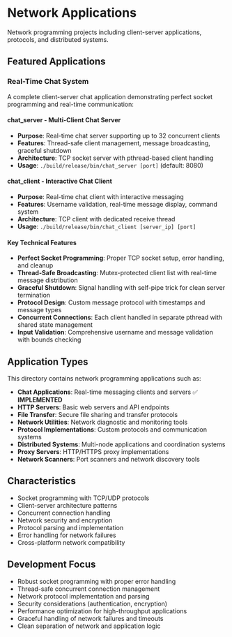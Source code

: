 # Network Applications

Network programming projects including client-server applications, protocols, and distributed systems.

## Featured Applications

### Real-Time Chat System

A complete client-server chat application demonstrating perfect socket programming and real-time communication:

#### **chat_server** - Multi-Client Chat Server

- **Purpose**: Real-time chat server supporting up to 32 concurrent clients
- **Features**: Thread-safe client management, message broadcasting, graceful shutdown
- **Architecture**: TCP socket server with pthread-based client handling
- **Usage**: `./build/release/bin/chat_server [port]` (default: 8080)

#### **chat_client** - Interactive Chat Client

- **Purpose**: Real-time chat client with interactive messaging
- **Features**: Username validation, real-time message display, command system
- **Architecture**: TCP client with dedicated receive thread
- **Usage**: `./build/release/bin/chat_client [server_ip] [port]`

#### Key Technical Features

- **Perfect Socket Programming**: Proper TCP socket setup, error handling, and cleanup
- **Thread-Safe Broadcasting**: Mutex-protected client list with real-time message distribution
- **Graceful Shutdown**: Signal handling with self-pipe trick for clean server termination
- **Protocol Design**: Custom message protocol with timestamps and message types
- **Concurrent Connections**: Each client handled in separate pthread with shared state management
- **Input Validation**: Comprehensive username and message validation with bounds checking

## Application Types

This directory contains network programming applications such as:

- **Chat Applications**: Real-time messaging clients and servers ✅ **IMPLEMENTED**
- **HTTP Servers**: Basic web servers and API endpoints
- **File Transfer**: Secure file sharing and transfer protocols
- **Network Utilities**: Network diagnostic and monitoring tools
- **Protocol Implementations**: Custom protocols and communication systems
- **Distributed Systems**: Multi-node applications and coordination systems
- **Proxy Servers**: HTTP/HTTPS proxy implementations
- **Network Scanners**: Port scanners and network discovery tools

## Characteristics

- Socket programming with TCP/UDP protocols
- Client-server architecture patterns
- Concurrent connection handling
- Network security and encryption
- Protocol parsing and implementation
- Error handling for network failures
- Cross-platform network compatibility

## Development Focus

- Robust socket programming with proper error handling
- Thread-safe concurrent connection management
- Network protocol implementation and parsing
- Security considerations (authentication, encryption)
- Performance optimization for high-throughput applications
- Graceful handling of network failures and timeouts
- Clean separation of network and application logic
